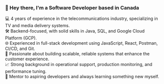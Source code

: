 ### 👋 Hey there, I'm a Software Developer based in Canada 

💻 4 years of experience in the telecommunications industry, specializing in TV and media delivery systems.  
🛠️ Backend-focused, with solid skills in Java, SQL, and Google Cloud Platform (GCP).  
🌐 Experienced in full-stack development using JavaScript, React, Postman, CI/CD, and Git.  
🚀 Passionate about building scalable, reliable systems that enhance the customer experience.  
📈 Strong background in operational support, production monitoring, and performance tuning.  
🤝 Mentor to aspiring developers and always learning something new myself.
